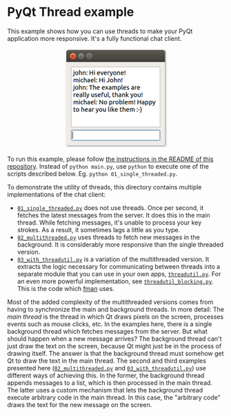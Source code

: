 # PyQt Thread example

This example shows how you can use threads to make your PyQt application more responsive. It's a fully functional chat client.

<p align="center"><img src="pyqt-thread-example.png" alt="PyQt Thread Example"></p>

To run this example, please follow [the instructions in the README of this repository](https://github.com/1mh/pyqt-examples#running-the-examples). Instead of `python main.py`, use `python` to execute one of the scripts described below. Eg. `python 01_single_threaded.py`.

To demonstrate the utility of threads, this directory contains multiple implementations of the chat client:

 * [`01_single_threaded.py`](01_single_threaded.py) does not use threads. Once per second, it fetches the latest messages from the server. It does this in the main thread. While fetching messages, it's unable to process your key strokes. As a result, it sometimes lags a little as you type.
 * [`02_multithreaded.py`](02_multithreaded.py) uses threads to fetch new messages in the background. It is considerably more responsive than the single threaded version.
 * [`03_with_threadutil.py`](03_with_threadutil.py) is a variation of the multithreaded version. It extracts the logic necessary for communicating between threads into a separate module that you can use in your own apps, [`threadutil.py`](threadutil.py). For an even more powerful implementation, see [`threadutil_blocking.py`](threadutil_blocking.py). This is the code which [fman](https://fman.io) uses.

Most of the added complexity of the multithreaded versions comes from having to synchronize the main and background threads. In more detail: The _main thread_ is the thread in which Qt draws pixels on the screen, processes events such as mouse clicks, etc. In the examples here, there is a single background thread which fetches messages from the server. But what should happen when a new message arrives? The background thread can't just draw the text on the screen, because Qt might just be in the process of drawing itself. The answer is that the background thread must somehow get Qt to draw the text in the main thread. The second and third examples presented here ([`02_multithreaded.py`](02_multithreaded.py) and [`03_with_threadutil.py`](03_with_threadutil.py)) use different ways of achieving this. In the former, the background thread appends messages to a list, which is then processed in the main thread. The latter uses a custom mechanism that lets the background thread execute arbitrary code in the main thread. In this case, the "arbitrary code" draws the text for the new message on the screen.
